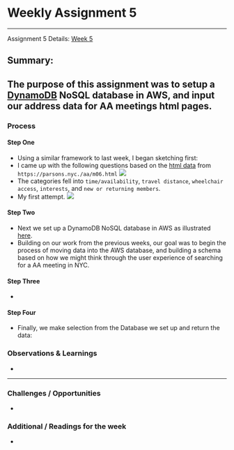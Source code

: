 # Weekly Assignment 5 
---
Assignment 5 Details: [Week 5](https://github.com/leeallennyc/data-structures-fall-2020/blob/master/week5/week5_assignment.md) 

## Summary:
The purpose of this assignment was to setup a [DynamoDB](https://aws.amazon.com/dynamodb/) NoSQL database in AWS, and input our address data for AA meetings html pages.  
--- 
### Process

#### Step One
* Using a similar framework to last week, I began sketching first: 
* I came up with the following questions based on the [html data]('https://parsons.nyc./aa/m06.html') from `https://parsons.nyc./aa/m06.html`
 ![](https://github.com/leeallennyc/data-structures-fall-2020/blob/master/week5/images/AWS_NoSQL_Questions.png?raw=true)
* The categories fell into `time/availability`, `travel distance`,  `wheelchair access`, `interests`, and `new or returning members`. 
* My first attempt.
 ![](https://github.com/leeallennyc/data-structures-fall-2020/blob/master/week5/images/AWS_schema_sketch.png?raw=true)


#### Step Two
* Next we set up a DynamoDB NoSQL database in AWS as illustrated [here](https://github.com/leeallennyc/data-structures-fall-2020/blob/master/week5/week5_postgresdb.md). 
* Building on our work from the previous weeks, our goal was to begin the process of moving data into the AWS database, and building a schema based on how we might think through the user experience of searching for a AA meeting in NYC. 

#### Step Three
* 

#### Step Four
* Finally, we make selection from the Database we set up and return the data:

### Observations & Learnings
* 
---
### Challenges / Opportunities
* 

### Additional / Readings for the week
*

